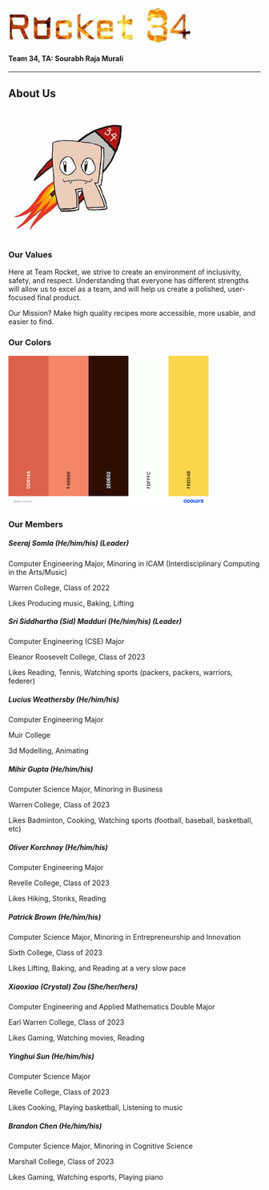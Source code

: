 ![Rockie the Rocket! Team 34's Mascot](/admin/images/name-logo.jpg)

#### Team 34, TA: Sourabh Raja Murali

---
## About Us
![Rockie the Rocket! Team 34's Mascot](/admin/images/logo256x256.jpg)
### Our Values
Here at Team Rocket, we strive to create an environment of inclusivity, safety, and respect. Understanding that everyone has different strengths will allow us to excel as a team, and will help us create a polished, user-focused final product.

Our Mission? Make high quality recipes more accessible, more usable, and easier to find.

### Our Colors
![Colors](/admin/images/team-colors.png)

### Our Members

##### Seeraj Somla (He/him/his) (Leader)

Computer Engineering Major, Minoring in ICAM (Interdisciplinary Computing in the Arts/Music)

Warren College, Class of 2022

Likes Producing music, Baking, Lifting

##### Sri Siddhartha (Sid) Madduri (He/him/his) (Leader)

Computer Engineering (CSE) Major

Eleanor Roosevelt College, Class of 2023

Likes Reading, Tennis, Watching sports (packers, packers, warriors, federer)

##### Lucius Weathersby (He/him/his)

Computer Engineering Major

Muir College

3d Modelling, Animating

##### Mihir Gupta (He/him/his)

Computer Science Major, Minoring in Business

Warren College, Class of 2023

Likes Badminton, Cooking, Watching sports (football, baseball, basketball, etc)

##### Oliver Korchnoy (He/him/his)

Computer Engineering Major

Revelle College, Class of 2023

Likes Hiking, Stonks, Reading

##### Patrick Brown (He/him/his)

Computer Science Major, Minoring in Entrepreneurship and Innovation

Sixth College, Class of 2023

Likes Lifting, Baking, and Reading at a very slow pace

##### Xiaoxiao (Crystal) Zou (She/her/hers)

Computer Engineering and Applied Mathematics Double Major

Earl Warren College, Class of 2023

Likes Gaming, Watching movies, Reading

##### Yinghui Sun (He/him/his)

Computer Science Major

Revelle College, Class of 2023

Likes Cooking, Playing basketball, Listening to music

##### Brandon Chen (He/him/his)

Computer Science Major, Minoring in Cognitive Science

Marshall College, Class of 2023

Likes Gaming, Watching esports, Playing piano
